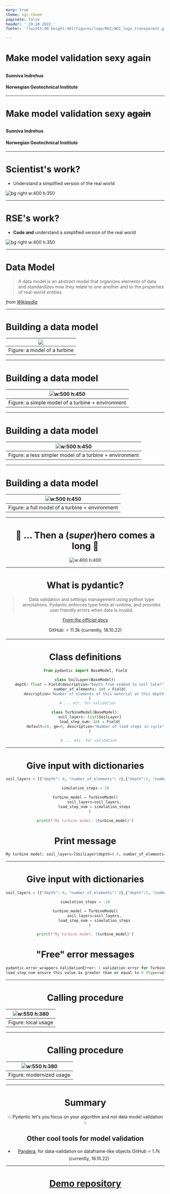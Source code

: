 ```yaml
---
marp: true
theme: ngi-theme
paginate: false
header: '_19.10.2022_'
footer: '![width:90 height:40](figures/logo/NGI/NGI_logo_transparent.gif)'

---
```


<!-- _class: title --> 
# Make model validation sexy again 


## 

####

#### Sunniva Indrehus
#### Norwegian Geotechnical Institute

---



<!-- _class: title --> 
# Make model validation sexy ~~again~~


## 

####

#### Sunniva Indrehus
#### Norwegian Geotechnical Institute

---



<!-- paginate: true -->

<!-- _footer: "![width:90 height:40](figures/logo/NGI/NGI_logo_transparent.gif)  *Figure credit: [Ali Bati](http://www.alibati.com/horse)* " -->

# Scientist's work? 


- Understand a simplified version of the real world 


 
![bg right w:400 h:350](figures/illustrations/horse.png) 



--- 

<!-- paginate: true -->

<!-- _footer: "![width:90 height:40](figures/logo/NGI/NGI_logo_transparent.gif)  *Figure credit: [Ali Bati](http://www.alibati.com/horse)* " -->



# RSE's work? 


- **Code and** understand a simplified version of the real world 


 
![bg right w:400 h:350](figures/illustrations/horse.png) 



--- 


# Data Model 

> A data model is an abstract model that organizes elements of data and standardizes how they relate to one another and to the properties of real-world entities.

*from [Wikipedia](https://en.wikipedia.org/wiki/Data_model)*


---


# Building a data model 

|![](figures/illustrations/start.png) |
|:--:|
| Figure: a model of a turbine |


--- 


# Building a data model 

|![w:500 h:450](figures/illustrations/simple_model.png) |
|:--:|
| Figure: a simple model of a turbine + environment |

--- 


# Building a data model 

|![w:500 h:450](figures/illustrations/bit_hard.png) |
|:--:|
| Figure: a less simpler model of a turbine + environment|


--- 


# Building a data model 

|![w:500 h:450](figures/illustrations/full_model.png) |
|:--:|
| Figure: a full model of a turbine + environment|

--- 




<div align="center"> 

# :musical_note: ...  Then a (_super_)hero comes a long :musical_note:


![w:400 h:400](figures/illustrations/hero.png) 

--- 

# What is pydantic? 

>  Data validation and settings management using python type annotations. Pydantic enforces type hints at runtime, and provides user friendly errors when data is invalid.
> 
*[From the official docs](https://pydantic-docs.helpmanual.io/)*

GitHub: :star: 11.3k (currently, 18.10.22) 


--- 


# Class definitions 

<div class="twocols">

```python
from pydantic import BaseModel, Field

class SoilLayer(BaseModel):
    depth: float = Field(description="Depth from seabed to soil later")
    number_of_elements: int = Field(
        description="Number of elements of this material at this depth"
    )
   # ... etc. for validation 
```

<p class="break"></p>

```python
class TurbineModel(BaseModel):
    soil_layers: list[SoilLayer]
    load_step_num: int = Field(
         default=20, ge=0, description="Number of load steps in cycle"
    )
    
    # ... etc. for validation 
```

</div>


--- 

# Give input with dictionaries 

```python
soil_layers = [{"depth": 0, "number_of_elements": 2},{"depth":2, "number_of_elements": 3}]

simulation_steps = 20

turbine_model = TurbineModel(
        soil_layers=soil_layers,
        load_step_num = simulation_steps
    )

print(f"My turbine model: {turbine_model}")
```

# Print message
```python 
My turbine model: soil_layers=[SoilLayer(depth=0.0, number_of_elements=2), SoilLayer(depth=2.0, number_of_elements=3)] load_step_num=20
```


---

# Give input with dictionaries 

```python
soil_layers = [{"depth": 0, "number_of_elements": 2},{"depth":2, "number_of_elements": 3}]

simulation_steps = -20

turbine_model = TurbineModel(
        soil_layers=soil_layers,
        load_step_num = simulation_steps
    )

print(f"My turbine model: {turbine_model}")
```

# "Free" error messages
```python 
pydantic.error_wrappers.ValidationError: 1 validation error for TurbineModel
load_step_num ensure this value is greater than or equal to 0 (type=value_error.number.not_ge; limit_value=0)
```


---


# Calling procedure 

|![w:550 h:380](figures/illustrations/infidep-classic.png) |
|:--:|
| Figure: local usage |

--- 



# Calling procedure 



|![w:550 h:380](figures/illustrations/infidep-api-container.png) |
|:--:|
| Figure: modernized usage |


---



# Summary 

:boom: Pydantic let's you focus on your algorithm and not data model validation :boom:

## Other cool tools for model validation 
- [Pandera](https://pandera.readthedocs.io/en/stable/), for data-validation on dataframe-like objects 
  GitHub :star: 1.7k (currently, 18.10.22)

--- 

# [Demo repository](https://github.com/sunnivin/demo-make-model-validation-sexy-again) 

